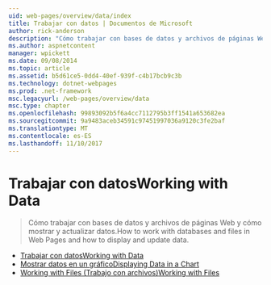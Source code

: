```yaml
---
uid: web-pages/overview/data/index
title: Trabajar con datos | Documentos de Microsoft
author: rick-anderson
description: "Cómo trabajar con bases de datos y archivos de páginas Web y cómo mostrar y actualizar datos."
ms.author: aspnetcontent
manager: wpickett
ms.date: 09/08/2014
ms.topic: article
ms.assetid: b5d61ce5-0dd4-40ef-939f-c4b17bcb9c3b
ms.technology: dotnet-webpages
ms.prod: .net-framework
msc.legacyurl: /web-pages/overview/data
msc.type: chapter
ms.openlocfilehash: 99893092b5f6a4cc7112795b3ff1541a653682ea
ms.sourcegitcommit: 9a9483aceb34591c97451997036a9120c3fe2baf
ms.translationtype: MT
ms.contentlocale: es-ES
ms.lasthandoff: 11/10/2017
---
```

<a name="working-with-data"></a><span data-ttu-id="ab8ec-103">Trabajar con datos</span><span class="sxs-lookup"><span data-stu-id="ab8ec-103">Working with Data</span></span>
====================
> <span data-ttu-id="ab8ec-104">Cómo trabajar con bases de datos y archivos de páginas Web y cómo mostrar y actualizar datos.</span><span class="sxs-lookup"><span data-stu-id="ab8ec-104">How to work with databases and files in Web Pages and how to display and update data.</span></span>


- [<span data-ttu-id="ab8ec-105">Trabajar con datos</span><span class="sxs-lookup"><span data-stu-id="ab8ec-105">Working with Data</span></span>](5-working-with-data.md)
- [<span data-ttu-id="ab8ec-106">Mostrar datos en un gráfico</span><span class="sxs-lookup"><span data-stu-id="ab8ec-106">Displaying Data in a Chart</span></span>](7-displaying-data-in-a-chart.md)
- [<span data-ttu-id="ab8ec-107">Working with Files (Trabajo con archivos)</span><span class="sxs-lookup"><span data-stu-id="ab8ec-107">Working with Files</span></span>](working-with-files.md)
